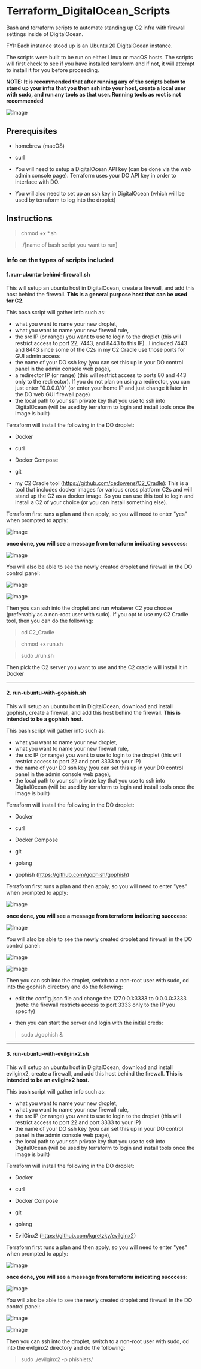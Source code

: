 # Terraform_DigitalOcean_Scripts

Bash and terraform scripts to automate standing up C2 infra with firewall settings inside of DigitalOcean.

FYI: Each instance stood up is an Ubuntu 20 DigitalOcean instance.

The scripts were built to be run on either Linux or macOS hosts. The scripts will first check to see if you have installed terraform and if not, it will attempt to install it for you before proceeding.

**NOTE: It is recommended that after running any of the scripts below to stand up your infra that you then ssh into your host, create a local user with sudo, and run any tools as that user. Running tools as root is not recommended**

![Image](bash.png)

## Prerequisites

- homebrew (macOS)

- curl

- You will need to setup a DigitalOcean API key (can be done via the web admin console page). Terraform uses your DO API key in order to interface with DO.

- You will also need to set up an ssh key in DigitalOcean (which will be used by terraform to log into the droplet)

## Instructions

> chmod +x *.sh

> ./[name of bash script you want to run]

### Info on the types of scripts included

#### 1. run-ubuntu-behind-firewall.sh

This will setup an ubuntu host in DigitalOcean, create a firewall, and add this host behind the firewall. **This is a general purpose host that can be used for C2.** 

This bash script will gather info such as:
- what you want to name your new droplet, 
- what you want to name your new firewall rule, 
- the src IP (or range) you want to use to login to the droplet (this will restrict access to port 22, 7443, and 8443 to this IP)...I included 7443 and 8443 since some of the C2s in my C2 Cradle use those ports for GUI admin access 
- the name of your DO ssh key (you can set this up in your DO control panel in the admin console web page),
- a redirector IP (or range) (this will restrict access to ports 80 and 443 only to the redirector). If you do not plan on using a redirector, you can just enter "0.0.0.0/0" (or enter your home IP and just change it later in the DO web GUI firewall page)
- the local path to your ssh private key that you use to ssh into DigitalOcean (will be used by terraform to login and install tools once the image is built)


Terraform will install the following in the DO droplet:

- Docker

- curl

- Docker Compose

- git

- my C2 Cradle tool (https://github.com/cedowens/C2_Cradle): This is a tool that includes docker images for various cross platform C2s and will stand up the C2 as a docker image. So you can use this tool to login and install a C2 of your choice (or you can install something else).

Terraform first runs a plan and then apply, so you will need to enter "yes" when prompted to apply:

![Image](tf2.png)

**once done, you will see a message from terraform indicating succcess:**

![Image](tf.png)

You will also be able to see the newly created droplet and firewall in the DO control panel:

![Image](do1.png)

![Image](do2.png)

Then you can ssh into the droplet and run whatever C2 you choose (preferrably as a non-root user with sudo). If you opt to use my C2 Cradle tool, then you can do the following:

> cd C2_Cradle

> chmod +x run.sh

> sudo ./run.sh

Then pick the C2 server you want to use and the C2 cradle will install it in Docker

--------------------------------

#### 2. run-ubuntu-with-gophish.sh

This will setup an ubuntu host in DigitalOcean, download and install gophish, create a firewall, and add this host behind the firewall. **This is intended to be a gophish host.** 

This bash script will gather info such as:
- what you want to name your new droplet, 
- what you want to name your new firewall rule, 
- the src IP (or range) you want to use to login to the droplet (this will restrict access to port 22 and port 3333 to your IP) 
- the name of your DO ssh key (you can set this up in your DO control panel in the admin console web page),
- the local path to your ssh private key that you use to ssh into DigitalOcean (will be used by terraform to login and install tools once the image is built)


Terraform will install the following in the DO droplet:

- Docker

- curl

- Docker Compose

- git

- golang

- gophish (https://github.com/gophish/gophish)

Terraform first runs a plan and then apply, so you will need to enter "yes" when prompted to apply:

![Image](tf2.png)

**once done, you will see a message from terraform indicating succcess:**

![Image](tf.png)

You will also be able to see the newly created droplet and firewall in the DO control panel:

![Image](do3.png)

![Image](do4.png)

Then you can ssh into the droplet, switch to a non-root user with sudo, cd into the gophish directory and do the following:

- edit the config.json file and change the 127.0.0.1:3333 to 0.0.0.0:3333 (note: the firewall restricts access to port 3333 only to the IP you specify)

- then you can start the server and login with the initial creds:

> sudo ./gophish &

--------------------------------

#### 3. run-ubuntu-with-evilginx2.sh

This will setup an ubuntu host in DigitalOcean, download and install evilginx2, create a firewall, and add this host behind the firewall. **This is intended to be an evilginx2 host.** 

This bash script will gather info such as:
- what you want to name your new droplet, 
- what you want to name your new firewall rule, 
- the src IP (or range) you want to use to login to the droplet (this will restrict access to port 22 and port 3333 to your IP) 
- the name of your DO ssh key (you can set this up in your DO control panel in the admin console web page),
- the local path to your ssh private key that you use to ssh into DigitalOcean (will be used by terraform to login and install tools once the image is built)


Terraform will install the following in the DO droplet:

- Docker

- curl

- Docker Compose

- git

- golang

- EvilGinx2 (https://github.com/kgretzky/evilginx2)

Terraform first runs a plan and then apply, so you will need to enter "yes" when prompted to apply:

![Image](tf2.png)

**once done, you will see a message from terraform indicating succcess:**

![Image](tf.png)

You will also be able to see the newly created droplet and firewall in the DO control panel:

![Image](do5.png)

![Image](do6.png)

Then you can ssh into the droplet, switch to a non-root user with sudo, cd into the evilginx2 directory and do the following:

> sudo ./evilginx2 -p phishlets/

